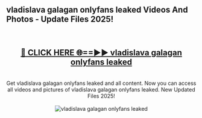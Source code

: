 <h2>vladislava galagan onlyfans leaked Videos And Photos - Update Files 2025!</h2>
<br>
<div align="center">
<h2><a href="https://top-ai-tools.click/QrbHav" rel="nofollow">🔴 CLICK HERE 🌐==►► vladislava galagan onlyfans leaked</a></h2>
<br>
Get vladislava galagan onlyfans leaked and all content. Now you can access all videos and pictures of vladislava galagan onlyfans leaked. New Updated Files 2025!
<br>
<br>
<a href="https://top-ai-tools.click/QrbHav" rel="nofollow" data-target="animated-image.originalLink"><img src="https://i.ibb.co.com/WyWwxjT/player-gif2.gif" alt="vladislava galagan onlyfans leaked" style="max-width: 100%; display: inline-block;" data-target="animated-image.originalImage"></a>
</div>
<br>